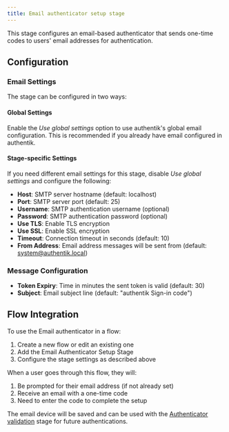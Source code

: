 ```yaml
---
title: Email authenticator setup stage
---
```


This stage configures an email-based authenticator that sends one-time codes to users' email addresses for authentication.

## Configuration

### Email Settings

The stage can be configured in two ways:

#### Global Settings

Enable the _Use global settings_ option to use authentik's global email configuration. This is recommended if you already have email configured in authentik.

#### Stage-specific Settings

If you need different email settings for this stage, disable _Use global settings_ and configure the following:

- **Host**: SMTP server hostname (default: localhost)
- **Port**: SMTP server port (default: 25)
- **Username**: SMTP authentication username (optional)
- **Password**: SMTP authentication password (optional)
- **Use TLS**: Enable TLS encryption
- **Use SSL**: Enable SSL encryption
- **Timeout**: Connection timeout in seconds (default: 10)
- **From Address**: Email address messages will be sent from (default: system@authentik.local)

### Message Configuration

- **Token Expiry**: Time in minutes the sent token is valid (default: 30)
- **Subject**: Email subject line (default: "authentik Sign-in code")

## Flow Integration

To use the Email authenticator in a flow:

1. Create a new flow or edit an existing one
2. Add the Email Authenticator Setup Stage
3. Configure the stage settings as described above

When a user goes through this flow, they will:

1. Be prompted for their email address (if not already set)
2. Receive an email with a one-time code
3. Need to enter the code to complete the setup

The email device will be saved and can be used with the [Authenticator validation](../authenticator_validate/index.md) stage for future authentications.
